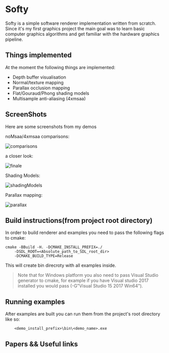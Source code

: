 # Softy
Softy is a simple software renderer implementation written from scratch.
Since it's my first graphics project the main goal was to learn basic computer graphics algorithms and get familiar with the hardware graphics pipeline.

## Things implemented
At the moment the following things are implemented:
 * Depth buffer visualisation
 * Normal/texture mapping
 * Parallax occlusion mapping
 * Flat/Gouraud/Phong shading models
 * Multisample anti-aliasing (4xmsaa)

## ScreenShots
Here are some screenshots from my demos

noMsaa/4xmsaa comparisons:

![comparisons](https://user-images.githubusercontent.com/30685457/66235077-ef714800-e6f7-11e9-9116-783feea45ac2.png)

a closer look:

![finale](https://user-images.githubusercontent.com/30685457/66235405-a968b400-e6f8-11e9-9b74-a57a48e3666f.png)

Shading Models:

![shadingModels](https://user-images.githubusercontent.com/30685457/66068443-48a17600-e556-11e9-89a2-858ecb7b0a0a.png)

Parallax mapping: 

![parallax](https://user-images.githubusercontent.com/30685457/66069307-c4e88900-e557-11e9-8e00-4b32d2780758.png)

## Build instructions(from project root directory)
In order to build renderer and examples you need to
pass the following flags to cmake:

```
cmake -BBuild -H. -DCMAKE_INSTALL_PREFIX=./
    -DSDL_ROOT=<Absolute_path_to_SDL_root_dir>
    -DCMAKE_BUILD_TYPE=Release
```
This will create bin direcroty with all examples inside.

> Note that for Windows platform you also need to pass Visual Studio generator to cmake, for example if you have Visual studio 2017 installed you would pass (-G"Visual Studio 15 2017 Win64").

## Running examples
After examples are built you can run them from the project's root directory like so:

```
    <demo_install_prefix>\bin\<demo_name>.exe
```
## Papers && Useful links
